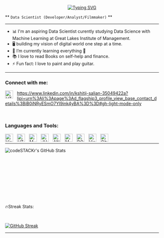 <p align="center"

[![Typing SVG](https://readme-typing-svg.demolab.com/?lines=Welcome+to+Kshitij's+profile!👋)](https://git.io/typing-svg)


** `Data Scientist (Developer/Analyst/Filmmaker)` **

_ _ _

- 📊 I'm an aspiring Data Scientist curently studying Data Science with Machine Learning at Great Lakes Institute of Management.
- 🖥️ building my vision of digital world one step at a time.
- 🌱 I’m currently learning everything 🤣
- 📚 I love to read Books on self-help and finance.
- ⚡ Fun fact: I love to paint and play guitar.

_ _ _

### Connect with me:

<img align="left" alt="HTML5" width="26px" src="https://cdn.jsdelivr.net/gh/devicons/devicon/icons/linkedin/linkedin-original.svg" style="padding-right:10px;" />https://www.linkedin.com/in/kshitij-salian-35049422a?lipi=urn%3Ali%3Apage%3Ad_flagship3_profile_view_base_contact_details%3BiB0iNRyESmO7YI9ink4yBA%3D%3D#gh-light-mode-only

<br />

### Languages and Tools:
<img align="left" alt="Visual Studio Code" width="26px" src="https://cdn.jsdelivr.net/gh/devicons/devicon/icons/python/python-original-wordmark.svg" style="padding-right:10px;"/>
<img align="left" alt="HTML5" width="26px" src="https://cdn.jsdelivr.net/gh/devicons/devicon/icons/html5/html5-plain-wordmark.svg" style="padding-right:10px;" />
<img align="left" alt="MYSQL" width="26px" src="https://cdn.jsdelivr.net/gh/devicons/devicon/icons/mysql/mysql-original-wordmark.svg" style="padding-right:10px;" />
<img align="left" alt="JUPYTER" width="26px" src="https://cdn.jsdelivr.net/gh/devicons/devicon/icons/jupyter/jupyter-original-wordmark.svg" style="padding-right:10px;" />
<img align="left" alt="ANACONDA" width="26px" src="https://cdn.jsdelivr.net/gh/devicons/devicon/icons/anaconda/anaconda-original-wordmark.svg" style="padding-right:10px;" />
<img align="left" alt="MONGODB" width="26px" src="https://cdn.jsdelivr.net/gh/devicons/devicon/icons/mongodb/mongodb-original-wordmark.svg" style="padding-right:10px;" />
<img align="left" alt="DOCKER" width="26px" src="https://cdn.jsdelivr.net/gh/devicons/devicon/icons/docker/docker-original-wordmark.svg" style="padding-right:10px;" />
<img align="left" alt="Visual Studio Code" width="26px" src="https://cdn.jsdelivr.net/gh/devicons/devicon/icons/vscode/vscode-original.svg" style="padding-right:10px;" />
<img align="left" alt="GitHub" width="26px" src="https://user-images.githubusercontent.com/3369400/139447912-e0f43f33-6d9f-45f8-be46-2df5bbc91289.png" style="padding-right:10px;" />

<br />

_ _ _

<img align="left" alt="codeSTACKr's GitHub Stats" src="https://github-readme-stats.vercel.app/api?username=KshitijSalian&show_icons=true&hide_border=false&title_color=ff652f&icon_color=FFE400&bg_color=09131B&text_color=ffffff&border_color=0c1a25" />

<br />
<br />
<br />
<br />
<br />
<br />
<br />
<br />
<br />
<br />

🔥Streak Stats:

<br />

[![GitHub Streak](https://streak-stats.demolab.com/?user=KshitijSalian&theme=dark)](https://git.io/streak-stats)

_ _ _
